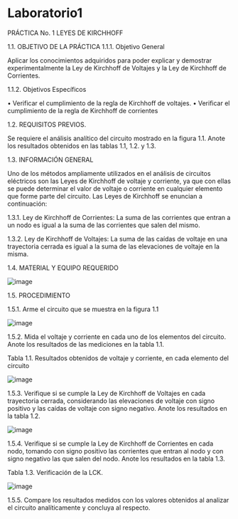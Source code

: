 # Laboratorio1

PRÁCTICA No. 1	LEYES DE KIRCHHOFF

1.1.	OBJETIVO DE LA PRÁCTICA	
1.1.1.	Objetivo General

Aplicar los conocimientos adquiridos para poder explicar y demostrar experimentalmente la Ley de Kirchhoff de Voltajes y la Ley de Kirchhoff de Corrientes.

1.1.2.	Objetivos Específicos

•	Verificar el cumplimiento de la regla de Kirchhoff de voltajes. 
•	Verificar el cumplimiento de la regla de Kirchhoff de corrientes

1.2.	REQUISITOS PREVIOS.

Se requiere el análisis analítico del circuito mostrado en la figura 1.1. Anote los resultados obtenidos en las tablas 1.1, 1.2. y 1.3.


1.3.	INFORMACIÓN GENERAL

Uno de los métodos ampliamente utilizados en el análisis de circuitos eléctricos son las Leyes de Kirchhoff de voltaje y corriente, ya que con ellas se puede determinar el valor de voltaje o corriente en cualquier elemento que forme parte del circuito. Las Leyes de Kirchhoff se enuncian a continuación:

1.3.1.	Ley de Kirchhoff de Corrientes: La suma de las corrientes que entran a un nodo es igual a la suma de las corrientes que salen del mismo.

1.3.2.	Ley de Kirchhoff de Voltajes: La suma de las caídas de voltaje en una trayectoria cerrada es igual a la suma de las elevaciones de voltaje en la misma.


1.4.	MATERIAL Y EQUIPO REQUERIDO

![image](https://user-images.githubusercontent.com/93415377/141506608-6975ac19-6c8a-46c4-a03c-7a6d03f8a402.png)

1.5.	PROCEDIMIENTO

1.5.1.	Arme el circuito que se muestra en la figura 1.1

![image](https://user-images.githubusercontent.com/93415377/141506673-9f3a57a1-d623-4e35-918d-3bd0875abdcb.png)

1.5.2.	Mida el voltaje y corriente en cada uno de los elementos del circuito. Anote los resultados de las mediciones en la tabla 1.1.


Tabla 1.1. Resultados obtenidos de voltaje y corriente, en cada elemento del circuito

![image](https://user-images.githubusercontent.com/93415377/141506815-0033b28b-ffc0-42fc-93a4-38990db7c22a.png)


1.5.3.	Verifique si se cumple la Ley de Kirchhoff de Voltajes en cada trayectoria cerrada, considerando las elevaciones de voltaje con signo positivo y las caídas de voltaje con signo negativo. Anote los resultados en la tabla 1.2.

![image](https://user-images.githubusercontent.com/93415377/141506904-a1dcebf8-bbc1-43fb-b0f2-09c713d8210c.png)


1.5.4.	Verifique si se cumple la Ley de Kirchhoff de Corrientes en cada nodo, tomando con signo positivo las corrientes que entran al nodo y con signo negativo las que salen del nodo. Anote los resultados en la tabla 1.3.

Tabla 1.3. Verificación de la LCK.

![image](https://user-images.githubusercontent.com/93415377/141506977-91130b9b-33ae-4c20-ab97-eaf7e2544aef.png)


1.5.5.	Compare los resultados medidos con los valores obtenidos al analizar el circuito analíticamente y concluya al respecto. 


